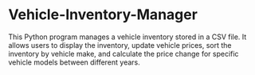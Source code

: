 # Vehicle-Inventory-Manager
This Python program manages a vehicle inventory stored in a CSV file. It allows users to display the inventory, update vehicle prices, sort the inventory by vehicle make, and calculate the price change for specific vehicle models between different years.
